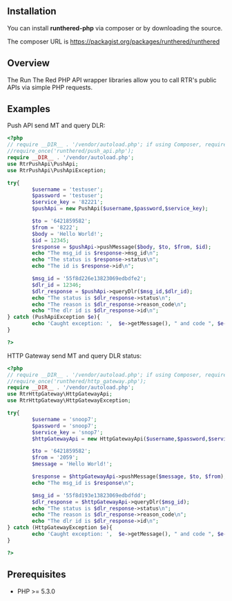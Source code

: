 ## Installation
You can install **runthered-php** via composer or by downloading the source.

The composer URL is https://packagist.org/packages/runthered/runthered

## Overview

The Run The Red PHP API wrapper libraries allow you to call RTR's public APIs via simple PHP requests.

## Examples

Push API send MT and query DLR:
```php
<?php
// require __DIR__ . '/vendor/autoload.php'; if using Composer, require_once('runthered/push_api.php'); otherwise
//require_once('runthered/push_api.php');
require __DIR__ . '/vendor/autoload.php';
use RtrPushApi\PushApi;
use RtrPushApi\PushApiException;

try{
        $username = 'testuser';
        $password = 'testuser';
        $service_key = '82221';
        $pushApi = new PushApi($username,$password,$service_key);

        $to = '6421859582';
        $from = '8222';
        $body = 'Hello World!';
        $id = 12345;
        $response = $pushApi->pushMessage($body, $to, $from, $id);
        echo "The msg_id is $response->msg_id\n";
        echo "The status is $response->status\n";
        echo "The id is $response->id\n";

        $msg_id = '55f8d226e13823069edbdfe2';
        $dlr_id = 12346;
        $dlr_response = $pushApi->queryDlr($msg_id,$dlr_id);
        echo "The status is $dlr_response->status\n";
        echo "The reason is $dlr_response->reason_code\n";
        echo "The dlr id is $dlr_response->id\n";
} catch (PushApiException $e){
        echo 'Caught exception: ',  $e->getMessage(), " and code ", $e->getCode(), "\n";
}

?>

```
HTTP Gateway send MT and query DLR status:
```php
<?php
// require __DIR__ . '/vendor/autoload.php'; if using Composer, require_once('runthered/http_gateway.php'); otherwise
//require_once('runthered/http_gateway.php');
require __DIR__ . '/vendor/autoload.php';
use RtrHttpGateway\HttpGatewayApi;
use RtrHttpGateway\HttpGatewayException;

try{
        $username = 'snoop7';
        $password = 'snoop7';
        $service_key = 'snop7';
        $httpGatewayApi = new HttpGatewayApi($username,$password,$service_key);

        $to = '6421859582';
        $from = '2059';
        $message = 'Hello World!';

        $response = $httpGatewayApi->pushMessage($message, $to, $from);
        echo "The msg_id is $response\n";

        $msg_id = '55f8d193e13823069edbdfdd';
        $dlr_response = $httpGatewayApi->queryDlr($msg_id);
        echo "The status is $dlr_response->status\n";
        echo "The reason is $dlr_response->reason_code\n";
        echo "The dlr id is $dlr_response->id\n";
} catch (HttpGatewayException $e){
        echo 'Caught exception: ',  $e->getMessage(), " and code ", $e->getCode(), "\n";
}

?>

```
## Prerequisites
* PHP >= 5.3.0
